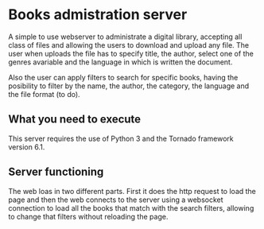 # Books admistration server

A simple to use webserver to administrate a digital library, accepting all class of files and allowing the users to download and upload any file. The user when uploads the file has to specify  title, the author, select one of the genres avariable and the language in which is written the document.

Also the user can apply filters to search for specific books, having the posibility to filter by the name, the author, the category, the language and the file format (to do).

## What you need to execute

This server requires the use of Python 3 and the Tornado framework version 6.1.

## Server functioning

The web loas in two different parts. First it does the http request to load the page and then the web connects to the server using a websocket connection to load all the books that match with the search filters, allowing to change that filters without reloading the page.

